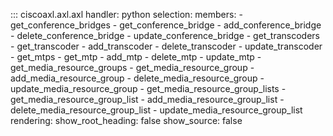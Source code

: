 ::: ciscoaxl.axl.axl
    handler: python
    selection:
      members:
        - get_conference_bridges
        - get_conference_bridge
        - add_conference_bridge
        - delete_conference_bridge
        - update_conference_bridge
        - get_transcoders
        - get_transcoder
        - add_transcoder
        - delete_transcoder
        - update_transcoder
        - get_mtps
        - get_mtp
        - add_mtp
        - delete_mtp
        - update_mtp
        - get_media_resource_groups
        - get_media_resource_group
        - add_media_resource_group
        - delete_media_resource_group
        - update_media_resource_group
        - get_media_resource_group_lists
        - get_media_resource_group_list
        - add_media_resource_group_list
        - delete_media_resource_group_list
        - update_media_resource_group_list
    rendering:
      show_root_heading: false
      show_source: false